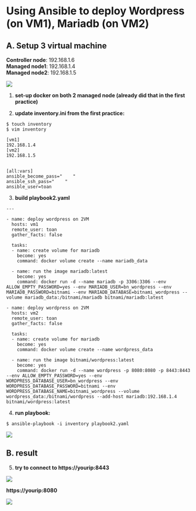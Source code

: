 # Using Ansible to deploy Wordpress (on VM1), Mariadb (on VM2)
## A. Setup 3 virtual machine

**Controller node**: 192.168.1.6 <br />
**Managed node1**: 192.168.1.4 <br />
**Managed node2**: 192.168.1.5 

![](https://raw.githubusercontent.com/toanduc0671/week2-vietteldigitaltalent/main/image/setup.png)

1. **set-up docker on both 2 managed node (already did that in the first practice)**

2. **update inventory.ini from the first practice:**

```
$ touch inventory
$ vim inventory
```

```
[vm1]
192.168.1.4
[vm2]
192.168.1.5


[all:vars]
ansible_become_pass="    "
ansible_ssh_pass="    "
ansible_user=toan

``` 

3. **build playbook2.yaml**

```
---

- name: deploy wordpress on 2VM
  hosts: vm1
  remote_user: toan
  gather_facts: false
  
  tasks:
  - name: create volume for mariadb
    become: yes
    command: docker volume create --name mariadb_data

  - name: run the image mariadb:latest
    become: yes
    command: docker run -d --name mariadb -p 3306:3306 --env ALLOW_EMPTY_PASSWORD=yes --env MARIADB_USER=bn_wordpress --env MARIADB_PASSWORD=bitnami --env MARIADB_DATABASE=bitnami_wordpress --volume mariadb_data:/bitnami/mariadb bitnami/mariadb:latest

- name: deploy wordpress on 2VM
  hosts: vm2
  remote_user: toan
  gather_facts: false
  
  tasks:
  - name: create volume for mariadb
    become: yes
    command: docker volume create --name wordpress_data
 
  - name: run the image bitnami/wordpress:latest
    become: yes
    command: docker run -d --name wordpress -p 8080:8080 -p 8443:8443 --env ALLOW_EMPTY_PASSWORD=yes --env WORDPRESS_DATABASE_USER=bn_wordpress --env WORDPRESS_DATABASE_PASSWORD=bitnami --env WORDPRESS_DATABASE_NAME=bitnami_wordpress --volume wordpress_data:/bitnami/wordpress --add-host mariadb:192.168.1.4 bitnami/wordpress:latest

```

4. **run playbook:**
```
$ ansible-playbook -i inventory playbook2.yaml
```

![](https://raw.githubusercontent.com/toanduc0671/week2-vietteldigitaltalent/main/image/lastRun.png)

## B. result

5. **try to connect to https://yourip:8443**

![](https://raw.githubusercontent.com/toanduc0671/week2-vietteldigitaltalent/main/image/result2.1.png)

**https://yourip:8080 <br />**

![](https://raw.githubusercontent.com/toanduc0671/week2-vietteldigitaltalent/main/image/result2.2.png)

